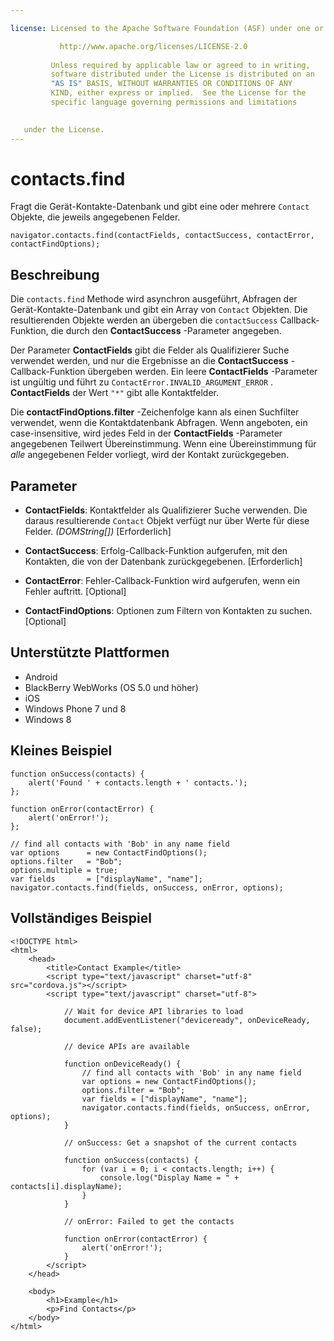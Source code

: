 ```yaml
---

license: Licensed to the Apache Software Foundation (ASF) under one or more contributor license agreements. See the NOTICE file distributed with this work for additional information regarding copyright ownership. The ASF licenses this file to you under the Apache License, Version 2.0 (the "License"); you may not use this file except in compliance with the License. You may obtain a copy of the License at

           http://www.apache.org/licenses/LICENSE-2.0
    
         Unless required by applicable law or agreed to in writing,
         software distributed under the License is distributed on an
         "AS IS" BASIS, WITHOUT WARRANTIES OR CONDITIONS OF ANY
         KIND, either express or implied.  See the License for the
         specific language governing permissions and limitations
    

   under the License.
---
```


# contacts.find

Fragt die Gerät-Kontakte-Datenbank und gibt eine oder mehrere `Contact` Objekte, die jeweils angegebenen Felder.

    navigator.contacts.find(contactFields, contactSuccess, contactError, contactFindOptions);
    

## Beschreibung

Die `contacts.find` Methode wird asynchron ausgeführt, Abfragen der Gerät-Kontakte-Datenbank und gibt ein Array von `Contact` Objekten. Die resultierenden Objekte werden an übergeben die `contactSuccess` Callback-Funktion, die durch den **ContactSuccess** -Parameter angegeben.

Der Parameter **ContactFields** gibt die Felder als Qualifizierer Suche verwendet werden, und nur die Ergebnisse an die **ContactSuccess** -Callback-Funktion übergeben werden. Ein leere **ContactFields** -Parameter ist ungültig und führt zu `ContactError.INVALID_ARGUMENT_ERROR` . **ContactFields** der Wert `"*"` gibt alle Kontaktfelder.

Die **contactFindOptions.filter** -Zeichenfolge kann als einen Suchfilter verwendet, wenn die Kontaktdatenbank Abfragen. Wenn angeboten, ein case-insensitive, wird jedes Feld in der **ContactFields** -Parameter angegebenen Teilwert Übereinstimmung. Wenn eine Übereinstimmung für *alle* angegebenen Felder vorliegt, wird der Kontakt zurückgegeben.

## Parameter

*   **ContactFields**: Kontaktfelder als Qualifizierer Suche verwenden. Die daraus resultierende `Contact` Objekt verfügt nur über Werte für diese Felder. *(DOMString[])* [Erforderlich]

*   **ContactSuccess**: Erfolg-Callback-Funktion aufgerufen, mit den Kontakten, die von der Datenbank zurückgegebenen. [Erforderlich]

*   **ContactError**: Fehler-Callback-Funktion wird aufgerufen, wenn ein Fehler auftritt. [Optional]

*   **ContactFindOptions**: Optionen zum Filtern von Kontakten zu suchen. [Optional]

## Unterstützte Plattformen

*   Android
*   BlackBerry WebWorks (OS 5.0 und höher)
*   iOS
*   Windows Phone 7 und 8
*   Windows 8

## Kleines Beispiel

    function onSuccess(contacts) {
        alert('Found ' + contacts.length + ' contacts.');
    };
    
    function onError(contactError) {
        alert('onError!');
    };
    
    // find all contacts with 'Bob' in any name field
    var options      = new ContactFindOptions();
    options.filter   = "Bob";
    options.multiple = true;
    var fields       = ["displayName", "name"];
    navigator.contacts.find(fields, onSuccess, onError, options);
    

## Vollständiges Beispiel

    <!DOCTYPE html>
    <html>
        <head>
            <title>Contact Example</title>
            <script type="text/javascript" charset="utf-8" src="cordova.js"></script>
            <script type="text/javascript" charset="utf-8">
    
                // Wait for device API libraries to load
                document.addEventListener("deviceready", onDeviceReady, false);
    
                // device APIs are available
    
                function onDeviceReady() {
                    // find all contacts with 'Bob' in any name field
                    var options = new ContactFindOptions();
                    options.filter = "Bob";
                    var fields = ["displayName", "name"];
                    navigator.contacts.find(fields, onSuccess, onError, options);
                }
    
                // onSuccess: Get a snapshot of the current contacts
    
                function onSuccess(contacts) {
                    for (var i = 0; i < contacts.length; i++) {
                        console.log("Display Name = " + contacts[i].displayName);
                    }
                }
    
                // onError: Failed to get the contacts
    
                function onError(contactError) {
                    alert('onError!');
                }
            </script>
        </head>
    
        <body>
            <h1>Example</h1>
            <p>Find Contacts</p>
        </body>
    </html>